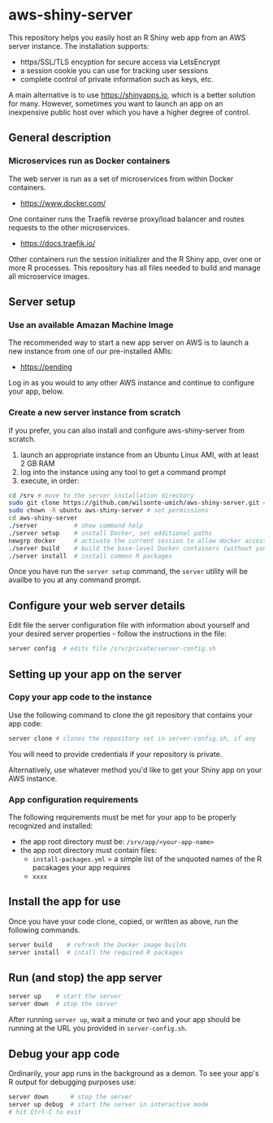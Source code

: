 # aws-shiny-server

This repository helps you easily host an R Shiny web app
from an AWS server instance. The installation supports:

- https/SSL/TLS encyption for secure access via LetsEncrypt
- a session cookie you can use for tracking user sessions
- complete control of private information such as keys, etc.

A main alternative is to use <https://shinyapps.io>, which is a better solution for many. 
However, sometimes you want to launch an app on an inexpensive public 
host over which you have a higher degree of control.

## General description

### Microservices run as Docker containers

The web server is run as a set of microservices from within
Docker containers. 

- <https://www.docker.com/>

One container runs the Traefik reverse proxy/load balancer
and routes requests to the other microservices.

- <https://docs.traefik.io/>

Other containers run the session initializer and the R Shiny app, over 
one or more R processes. This repository has all files needed to build 
and manage all microservice images.

## Server setup

### Use an available Amazan Machine Image

The recommended way to start a new app server on AWS
is to launch a new instance from one of our pre-installed AMIs:

- <https://pending>

Log in as you would to any other AWS instance and continue to configure your app, below.

### Create a new server instance from scratch

If you prefer, you can also install and configure 
aws-shiny-server from scratch.

1. launch an appropriate instance from an Ubuntu Linux AMI, with at least 2 GB RAM
2. log into the instance using any tool to get a command prompt
3. execute, in order:

```sh
cd /srv # move to the server installation directory
sudo git clone https://github.com/wilsonte-umich/aws-shiny-server.git # clone this repo
sudo chown -R ubuntu aws-shiny-server # set permissions
cd aws-shiny-server
./server          # show command help
./server setup    # install Docker, set additional paths
newgrp docker     # activate the current session to allow docker access
./server build    # build the base-level Docker containers (without your app yet)
./server install  # install common R packages
```

Once you have run the `server setup` command, the `server` utility
will be availbe to you at any command prompt.

## Configure your web server details

Edit file the server configuration file with information about
yourself and your desired server properties - follow the instructions in the file:

```sh
server config  # edits file /srv/private/server-config.sh
```

## Setting up your app on the server

### Copy your app code to the instance

Use the following command to clone the git repository that contains your app code:

```sh
server clone # clones the repository set in server-config.sh, if any
```

You will need to provide credentials if your repository is private.

Alternatively, use whatever method you'd like to get your Shiny app on your AWS instance.

### App configuration requirements

The following requirements must be met for your app to be properly
recognized and installed:

- the app root directory must be: `/srv/app/<your-app-name>`
- the app root directory must contain files:
    - `install-packages.yml` = a simple list of the unquoted names of the R pacakages your app requires
    - `xxxx`

## Install the app for use

Once you have your code clone, copied, or written as above, run the following commands.

```sh
server build    # refresh the Docker image builds
server install  # intall the required R packages
```

## Run (and stop) the app server

```sh
server up    # start the server
server down  # stop the server
```

After running `server up`, wait a minute or two and your app should
be running at the URL you provided in `server-config.sh`.

## Debug your app code

Ordinarily, your app runs in the background as a demon. To see your app's
R output for debugging purposes use:

```sh
server down      # stop the server
server up debug  # start the server in interactive mode
# hit Ctrl-C to exit
```
